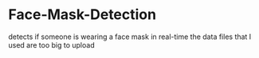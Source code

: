 # Face-Mask-Detection
detects if someone is wearing a face mask in real-time
the data files that I used are too big to upload
